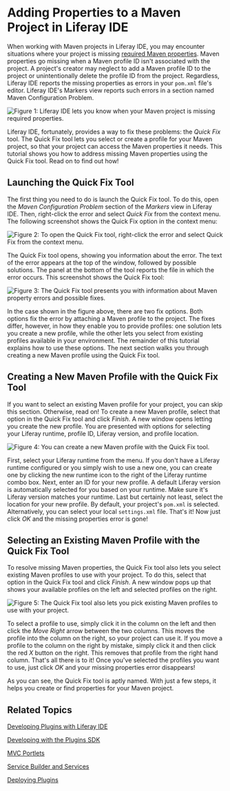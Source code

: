 # Adding Properties to a Maven Project in Liferay IDE [](id=adding-properties-to-a-maven-project-in-liferay-ide)

When working with Maven projects in Liferay IDE, you may encounter situations
where your project is missing [required Maven
properties](/develop/tutorials/-/knowledge_base/6-2/using-liferay-maven-parent-plugin-projects).
Maven properties go missing when a Maven profile ID isn't associated with the
project. A project's creator may neglect to add a Maven profile ID to the
project or unintentionally delete the profile ID from the project. Regardless,
Liferay IDE reports the missing properties as errors in your `pom.xml` file's
editor. Liferay IDE's Markers view reports such errors in a section named Maven
Configuration Problem. 

![Figure 1: Liferay IDE lets you know when your Maven project is missing required properties.](../../images/maven-quick-fix-01.png)

Liferay IDE, fortunately, provides a way to fix these problems: the *Quick Fix*
tool. The Quick Fix tool lets you select or create a profile for your Maven
project, so that your project can access the Maven properties it needs. This
tutorial shows you how to address missing Maven properties using the Quick Fix
tool. Read on to find out how! 

## Launching the Quick Fix Tool

The first thing you need to do is launch the Quick Fix tool. To do this, open
the *Maven Configuration Problem* section of the *Markers* view in Liferay IDE.
Then, right-click the error and select *Quick Fix* from the context menu. The
following screenshot shows the Quick Fix option in the context menu: 

![Figure 2: To open the Quick Fix tool, right-click the error and select *Quick Fix* from the context menu.](../../images/maven-quick-fix-02.png)

The Quick Fix tool opens, showing you information about the error. The text of
the error appears at the top of the window, followed by possible solutions. The
panel at the bottom of the tool reports the file in which the error occurs. This
screenshot shows the Quick Fix tool: 

![Figure 3: The Quick Fix tool presents you with information about Maven property errors and possible fixes.](../../images/maven-quick-fix-03.png)

In the case shown in the figure above, there are two fix options. Both options
fix the error by attaching a Maven profile to the project. The fixes differ,
however, in how they enable you to provide profiles: one solution lets you
create a new profile, while the other lets you select from existing profiles
available in your environment. The remainder of this tutorial explains how to
use these options. The next section walks you through creating a new Maven
profile using the Quick Fix tool. 

## Creating a New Maven Profile with the Quick Fix Tool

If you want to select an existing Maven profile for your project, you can skip
this section. Otherwise, read on! To create a new Maven profile, select that
option in the Quick Fix tool and click *Finish*. A new window opens letting you
create the new profile. You are presented with options for selecting your
Liferay runtime, profile ID, Liferay version, and profile location. 

![Figure 4: You can create a new Maven profile with the Quick Fix tool.](../../images/maven-quick-fix-04.png)

First, select your Liferay runtime from the menu. If you don't have a Liferay
runtime configured or you simply wish to use a new one, you can create one by
clicking the new runtime icon to the right of the Liferay runtime combo box.
Next, enter an ID for your new profile. A default Liferay version is
automatically selected for you based on your runtime. Make sure it's Liferay
version matches your runtime. Last but certainly not least, select the location
for your new profile. By default, your project's `pom.xml` is selected.
Alternatively, you can select your local `settings.xml` file. That's it! Now
just click *OK* and the missing properties error is gone! 

## Selecting an Existing Maven Profile with the Quick Fix Tool

To resolve missing Maven properties, the Quick Fix tool also lets you select
existing Maven profiles to use with your project. To do this, select that option
in the Quick Fix tool and click *Finish*. A new window pops up that shows your
available profiles on the left and selected profiles on the right. 

![Figure 5: The Quick Fix tool also lets you pick existing Maven profiles to use with your project.](../../images/maven-quick-fix-05.png)

To select a profile to use, simply click it in the column on the left and then
click the *Move Right* arrow between the two columns. This moves the profile
into the column on the right, so your project can use it. If you move a profile
to the column on the right by mistake, simply click it and then click the red
*X* button on the right. This removes that profile from the right hand column.
That's all there is to it! Once you've selected the profiles you want to use,
just click *OK* and your missing properties error disappears! 

As you can see, the Quick Fix tool is aptly named. With just a few steps, it
helps you create or find properties for your Maven project. 

## Related Topics

[Developing Plugins with Liferay IDE](/develop/tutorials/-/knowledge_base/6-2/liferay-ide)

[Developing with the Plugins SDK](/develop/tutorials/-/knowledge_base/6-2/plugins-sdk)

[MVC Portlets](/develop/tutorials/-/knowledge_base/6-2/developing-jsp-portlets-using-liferay-mvc)

[Service Builder and Services](/develop/tutorials/-/knowledge_base/6-2/service-builder)

[Deploying Plugins](/develop/tutorials/-/knowledge_base/6-2/deploying-plugins)
